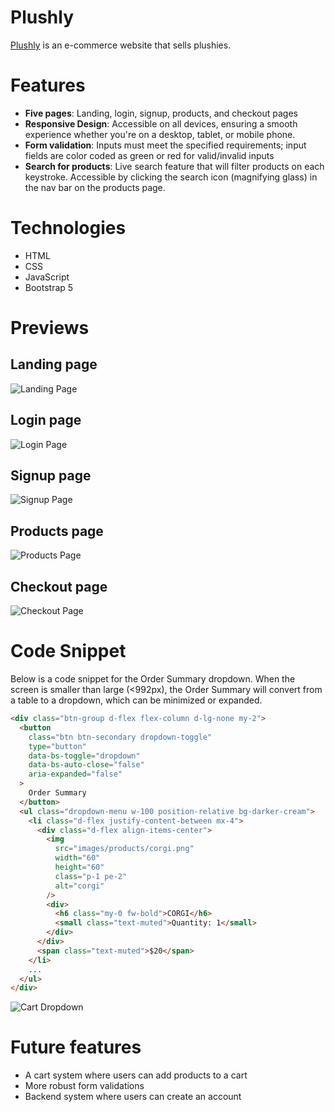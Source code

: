 # Plushly

[Plushly](https://deli123.github.io/Plushly/) is an e-commerce website that sells plushies.

# Features

- **Five pages**: Landing, login, signup, products, and checkout pages
- **Responsive Design**: Accessible on all devices, ensuring a smooth experience whether you're on a desktop, tablet, or mobile phone.
- **Form validation**: Inputs must meet the specified requirements; input fields are color coded as green or red for valid/invalid inputs
- **Search for products**: Live search feature that will filter products on each keystroke. Accessible by clicking the search icon (magnifying glass) in the nav bar on the products page.

# Technologies

- HTML
- CSS
- JavaScript
- Bootstrap 5

# Previews

## Landing page

![Landing Page](images/readme/home.JPG)

## Login page

![Login Page](images/readme/login.JPG)

## Signup page

![Signup Page](images/readme/signup.JPG)

## Products page

![Products Page](images/readme/products.JPG)

## Checkout page

![Checkout Page](images/readme/checkout.JPG)

# Code Snippet

Below is a code snippet for the Order Summary dropdown. When the screen is smaller than large (<992px), the Order Summary will convert from a table to a dropdown, which can be minimized or expanded.


```html
<div class="btn-group d-flex flex-column d-lg-none my-2">
  <button
    class="btn btn-secondary dropdown-toggle"
    type="button"
    data-bs-toggle="dropdown"
    data-bs-auto-close="false"
    aria-expanded="false"
  >
    Order Summary
  </button>
  <ul class="dropdown-menu w-100 position-relative bg-darker-cream">
    <li class="d-flex justify-content-between mx-4">
      <div class="d-flex align-items-center">
        <img
          src="images/products/corgi.png"
          width="60"
          height="60"
          class="p-1 pe-2"
          alt="corgi"
        />
        <div>
          <h6 class="my-0 fw-bold">CORGI</h6>
          <small class="text-muted">Quantity: 1</small>
        </div>
      </div>
      <span class="text-muted">$20</span>
    </li>
    ...
  </ul>
</div>
```

![Cart Dropdown](images/readme/cart-dropdown.JPG)

# Future features

- A cart system where users can add products to a cart
- More robust form validations
- Backend system where users can create an account
